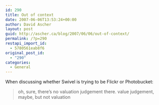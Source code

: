 ```yaml
---
id: 290
title: Out of context
date: 2007-06-06T13:53:24+00:00
author: David Ascher
layout: post
guid: http://ascher.ca/blog/2007/06/06/out-of-context/
permalink: /?p=290
restapi_import_id:
  - 5780561eab8f6
original_post_id:
  - "290"
categories:
  - General
---
```

When discussing whether Swivel is trying to be Flickr or Photobucket:

> oh, sure, there&#8217;s no valuation judgement there. value judgement, maybe, but not valuation